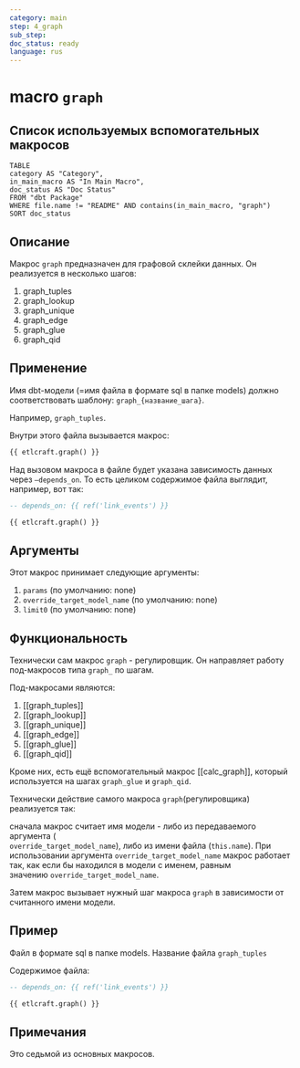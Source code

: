 ```yaml
---
category: main
step: 4_graph
sub_step: 
doc_status: ready
language: rus
---
```

# macro `graph`

## Список используемых вспомогательных макросов

```dataview
TABLE 
category AS "Category", 
in_main_macro AS "In Main Macro",
doc_status AS "Doc Status"
FROM "dbt Package"
WHERE file.name != "README" AND contains(in_main_macro, "graph")
SORT doc_status
```

## Описание

Макрос `graph` предназначен для графовой склейки данных. Он реализуется в несколько шагов:
1. graph_tuples
2. graph_lookup
3. graph_unique
4. graph_edge
5. graph_glue
6. graph_qid
## Применение

Имя dbt-модели (=имя файла в формате sql в папке models) должно соответствовать шаблону:
`graph_{название_шага}`.

Например, `graph_tuples`.

Внутри этого файла вызывается макрос:

```sql
{{ etlcraft.graph() }}
```
Над вызовом макроса в файле будет указана зависимость данных через `—depends_on`. То есть целиком содержимое файла выглядит, например, вот так:
```sql
-- depends_on: {{ ref('link_events') }}

{{ etlcraft.graph() }}
```
## Аргументы

Этот макрос принимает следующие аргументы:

1. `params` (по умолчанию: none)
2. `override_target_model_name` (по умолчанию: none)
3. `limit0` (по умолчанию: none)
## Функциональность

Технически сам макрос `graph` - регулировщик. Он направляет работу под-макросов типа `graph_` по шагам. 

Под-макросами являются:
1. [[graph_tuples]]
2. [[graph_lookup]]
3. [[graph_unique]]
4. [[graph_edge]]
5. [[graph_glue]]
6. [[graph_qid]]

Кроме них, есть ещё вспомогательный макрос [[calc_graph]], который используется на шагах `graph_glue` и `graph_qid`.

Технически действие самого макроса `graph`(регулировщика) реализуется так: 

сначала макрос считает имя модели - либо из передаваемого аргумента (  
`override_target_model_name`), либо из имени файла (`this.name`). При использовании аргумента `override_target_model_name` макрос работает так, как если бы находился в модели с именем, равным значению `override_target_model_name`.

Затем макрос вызывает нужный шаг макроса `graph` в зависимости от считанного имени модели.

## Пример

Файл в формате sql в папке models. Название файла `graph_tuples`

Содержимое файла:
```sql
-- depends_on: {{ ref('link_events') }}

{{ etlcraft.graph() }}
```

## Примечания

Это седьмой из основных макросов.
